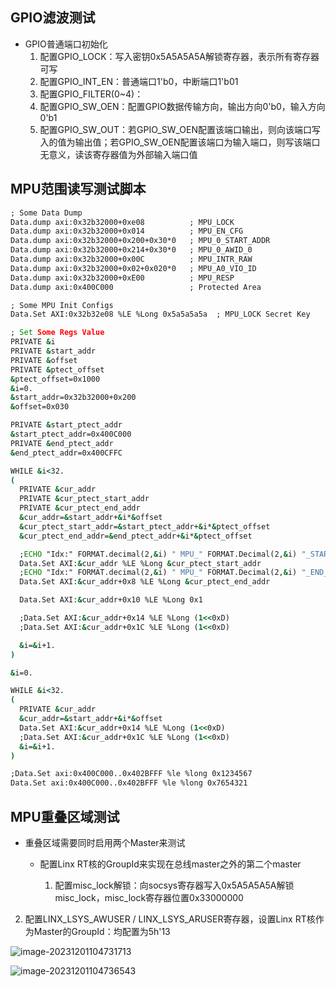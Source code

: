 ## GPIO滤波测试

- GPIO普通端口初始化
  1. 配置GPIO_LOCK：写入密钥0x5A5A5A5A解锁寄存器，表示所有寄存器可写
  2. 配置GPIO_INT_EN：普通端口1'b0，中断端口1'b01
  3. 配置GPIO_FILTER(0~4)：
  4. 配置GPIO_SW_OEN：配置GPIO数据传输方向，输出方向0'b0，输入方向0'b1
  5. 配置GPIO_SW_OUT：若GPIO_SW_OEN配置该端口输出，则向该端口写入的值为输出值；若GPIO_SW_OEN配置该端口为输入端口，则写该端口无意义，读该寄存器值为外部输入端口值

## MPU范围读写测试脚本

```bat
; Some Data Dump
Data.dump axi:0x32b32000+0xe08          ; MPU_LOCK
Data.dump axi:0x32b32000+0x014          ; MPU_EN_CFG
Data.dump axi:0x32b32000+0x200+0x30*0   ; MPU_0_START_ADDR
Data.dump axi:0x32b32000+0x214+0x30*0   ; MPU_0_AWID_0
Data.dump axi:0x32b32000+0x00C          ; MPU_INTR_RAW
Data.dump axi:0x32b32000+0x02+0x020*0   ; MPU_A0_VIO_ID
Data.dump axi:0x32b32000+0xE00          ; MPU_RESP
Data.dump axi:0x400C000                 ; Protected Area

; Some MPU Init Configs
Data.Set AXI:0x32b32e08 %LE %Long 0x5a5a5a5a  ; MPU_LOCK Secret Key

; Set Some Regs Value
PRIVATE &i
PRIVATE &start_addr
PRIVATE &offset
PRIVATE &ptect_offset
&ptect_offset=0x1000
&i=0.
&start_addr=0x32b32000+0x200
&offset=0x030

PRIVATE &start_ptect_addr
&start_ptect_addr=0x400C000
PRIVATE &end_ptect_addr
&end_ptect_addr=0x400CFFC

WHILE &i<32.
(
  PRIVATE &cur_addr
  PRIVATE &cur_ptect_start_addr
  PRIVATE &cur_ptect_end_addr
  &cur_addr=&start_addr+&i*&offset
  &cur_ptect_start_addr=&start_ptect_addr+&i*&ptect_offset
  &cur_ptect_end_addr=&end_ptect_addr+&i*&ptect_offset

  ;ECHO "Idx:" FORMAT.decimal(2,&i) " MPU_" FORMAT.Decimal(2,&i) "_START_ADDR: 0x" FORMAT.HEX(8,&cur_addr) " Value: 0x" format.hex(8,&cur_ptect_start_addr)
  Data.Set AXI:&cur_addr %LE %Long &cur_ptect_start_addr
  ;ECHO "Idx:" FORMAT.decimal(2,&i) " MPU_" FORMAT.Decimal(2,&i) "_END_ADDR: 0x" FORMAT.HEX(8,&cur_addr+0x8) " Value: 0x" format.hex(8,&cur_ptect_end_addr)
  Data.Set AXI:&cur_addr+0x8 %LE %Long &cur_ptect_end_addr

  Data.Set AXI:&cur_addr+0x10 %LE %Long 0x1

  ;Data.Set AXI:&cur_addr+0x14 %LE %Long (1<<0xD)
  ;Data.Set AXI:&cur_addr+0x1C %LE %Long (1<<0xD)

  &i=&i+1.
)

&i=0.

WHILE &i<32.
(
  PRIVATE &cur_addr
  &cur_addr=&start_addr+&i*&offset
  Data.Set AXI:&cur_addr+0x14 %LE %Long (1<<0xD)
  ;Data.Set AXI:&cur_addr+0x1C %LE %Long (1<<0xD)
  &i=&i+1.
)

;Data.Set axi:0x400C000..0x402BFFF %le %long 0x1234567
Data.Set axi:0x400C000..0x402BFFF %le %long 0x7654321

```

## MPU重叠区域测试

- 重叠区域需要同时启用两个Master来测试

  - 配置Linx RT核的GroupId来实现在总线master之外的第二个master

    1. 配置misc_lock解锁：向socsys寄存器写入0x5A5A5A5A解锁misc_lock，misc_lock寄存器位置0x33000000
2. 配置LINX_LSYS_AWUSER / LINX_LSYS_ARUSER寄存器，设置Linx RT核作为Master的GroupId：均配置为5h'13

![image-20231201104731713](http://image.huawei.com/tiny-lts/v1/images/dda0312f2901a39c8ebc2751594a566c_1094x1230.png)

![image-20231201104736543](http://image.huawei.com/tiny-lts/v1/images/038d0d5d5af7e15aefe528f0c601cbcd_1383x1223.png)
